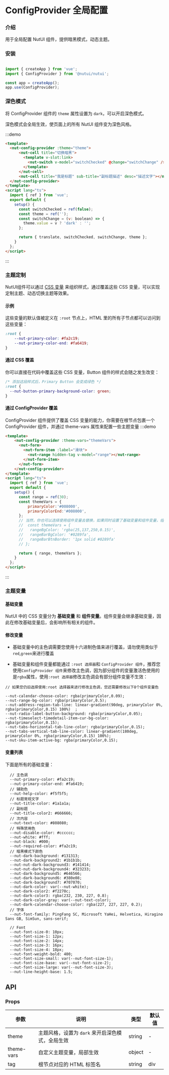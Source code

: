 # ConfigProvider 全局配置

### 介绍

用于全局配置 NutUI 组件，提供暗黑模式，动态主题。

### 安装

```javascript

import { createApp } from 'vue';
import { ConfigProvider } from '@nutui/nutui';

const app = createApp();
app.use(ConfigProvider);

```

### 深色模式

将 ConfigProvider 组件的 `theme` 属性设置为 `dark`，可以开启深色模式。

深色模式会全局生效，使页面上的所有 NutUI 组件变为深色风格。

:::demo

```html
<template>
  <nut-config-provider :theme="theme">
      <nut-cell title="切换暗黑">
        <template v-slot:link>
          <nut-switch v-model="switchChecked" @change="switchChange" />
        </template>
      </nut-cell>
      <nut-cell title="我是标题" sub-title="副标题描述" desc="描述文字"></nut-cell>
  </nut-config-provider>
</template>
<script lang="ts">
  import { ref } from 'vue';
  export default {
    setup() {
      const switchChecked = ref(false);
      const theme = ref('');
      const switchChange = (v: boolean) => {
        theme.value = v ? 'dark' : '';
      };

      return { translate, switchChecked, switchChange, theme };
    }
  };
</script>
```

:::

### 主题定制

NutUI组件可以通过 [CSS 变量](https://developer.mozilla.org/zh-CN/docs/Web/CSS/Using_CSS_custom_properties)
来组织样式，通过覆盖这些 CSS 变量，可以实现定制主题、动态切换主题等效果。

#### 示例

这些变量的默认值被定义在 `:root` 节点上，HTML 里的所有子节点都可以访问到这些变量：

```css
:root {
    --nut-primary-color: #fa2c19;
    --nut-primary-color-end: #fa6419;
}
```

#### 通过 CSS 覆盖

你可以直接在代码中覆盖这些 CSS 变量，Button 组件的样式会随之发生改变：

```css
/* 添加这段样式后，Primary Button 会变成绿色 */
:root {
  --nut-button-primary-background-color: green;
}
```

#### 通过 ConfigProvider 覆盖
ConfigProvider 组件提供了覆盖 CSS 变量的能力，你需要在根节点包裹一个 ConfigProvider 组件，并通过 theme-vars 属性来配置一些主题变量
:::demo

```html
<template>
    <nut-config-provider :theme-vars="themeVars">
      <nut-form>
        <nut-form-item :label="滑块">
          <nut-range hidden-tag v-model="range"></nut-range>
        </nut-form-item>
      </nut-form>
    </nut-config-provider>
</template>
<script lang="ts">
  import { ref } from 'vue';
  export default {
    setup() {
      const range = ref(30);
      const themeVars = {
          primaryColor:'#008000',
          primaryColorEnd:'#008000',
      };
      // 当然，你也可以选择使用组件变量去替换，如果同时设置了基础变量和组件变量，组件变量会覆盖基础变量。
      //  const themeVars = {
      //   rangeBgColor: 'rgba(25,137,250,0.15)',
      //   rangeBarBgColor: '#0289fa',
      //   rangeBarBtnBorder: '1px solid #0289fa'
      // };

      return { range, themeVars };
    }
  };
</script>
```

:::


### 主题变量
#### 基础变量

NutUI 中的 CSS 变量分为 **基础变量** 和 **组件变量**。组件变量会继承基础变量，因此在修改基础变量后，会影响所有相关的组件。

#### 修改变量

- 基础变量中的主色调需要您使用十六进制色值来进行覆盖，请勿使用类似于`red`,`green`来进行覆盖

- 基础变量和组件变量都能通过 `:root 选择器`和 `ConfigProvider 组件`，推荐您使用`ConfigProvider 组件`来修改主色调，因为部分组件的变量激活色使用的是`rgba`属性，使用`:root 选择器`修改主色调会有部分组件变量不生效：
```less
// 如果您仍旧选择使用:root 选择器来进行修改主色调，您还需要修改以下8个组件变量色

--nut-calendar-choose-color: rgba(primaryColor,0.09);
--nut-range-bg-color: rgba(primaryColor,0.5);
--nut-address-region-tab-line: linear-gradient(90deg, primaryColor 0%, rgba(primaryColor,0.15) 100%)  ; 
--nut-radio-label-button-background: rgba(primaryColor,0.05);
--nut-timeselect-timedetail-item-cur-bg-color: rgba(primaryColor,0.15);
--nut-tabs-horizontal-tab-line-color: rgba(primaryColor,0.15);
--nut-tabs-vertical-tab-line-color: linear-gradient(180deg, primaryColor 0%, rgba(primaryColor,0.15) 100%);
--nut-sku-item-active-bg: rgba(primaryColor,0.15);
```

#### 变量列表

下面是所有的基础变量：
```less
  // 主色调
  --nut-primary-color: #fa2c19;
  --nut-primary-color-end: #fa6419;
  // 辅助色
  --nut-help-color: #f5f5f5;
  // 标题常规文字
  --nut-title-color: #1a1a1a;
  // 副标题
  --nut-title-color2: #666666;
  // 次内容
  --nut-text-color: #808080;
  // 特殊禁用色
  --nut-disable-color: #cccccc;
  --nut-white: #fff;
  --nut-black: #000;
  --nut-required-color: #fa2c19;
  // 暗黑模式下颜色
  --nut-dark-background: #131313;
  --nut-dark-background2: #1b1b1b;
  --nut-nut-dark-background3: #141414;
  --nut-nut-dark-background4: #323233;
  --nut-dark-background5: #646566;
  --nut-dark-background6: #380e08;
  --nut-dark-background7: #707070;
  --nut-dark-color: var(--nut-white);
  --nut-dark-color2: #f2270c;
  --nut-dark-color3: rgba(232, 230, 227, 0.8);
  --nut-dark-color-gray: var(--nut-text-color);
  --nut-dark-calendar-choose-color: rgba(227, 227, 227, 0.2);
  // 字体
  --nut-font-family: PingFang SC, Microsoft YaHei, Helvetica, Hiragino Sans GB, SimSun, sans-serif;

  // Font
  --nut-font-size-0: 10px;
  --nut-font-size-1: 12px;
  --nut-font-size-2: 14px;
  --nut-font-size-3: 16px;
  --nut-font-size-4: 18px;
  --nut-font-weight-bold: 400;
  --nut-font-size-small: var(--nut-font-size-1);
  --nut-font-size-base: var(--nut-font-size-2);
  --nut-font-size-large: var(--nut-font-size-3);
  --nut-line-height-base: 1.5;

```


## API

### Props

| 参数       | 说明                                             | 类型   | 默认值 |
|------------|--------------------------------------------------|--------|--------|
| theme      | 主题风格，设置为 `dark` 来开启深色模式，全局生效 | string | -      |
| theme-vars | 自定义主题变量，局部生效                         | object | -      |
| tag        | 根节点对应的 HTML 标签名                         | string | div    |